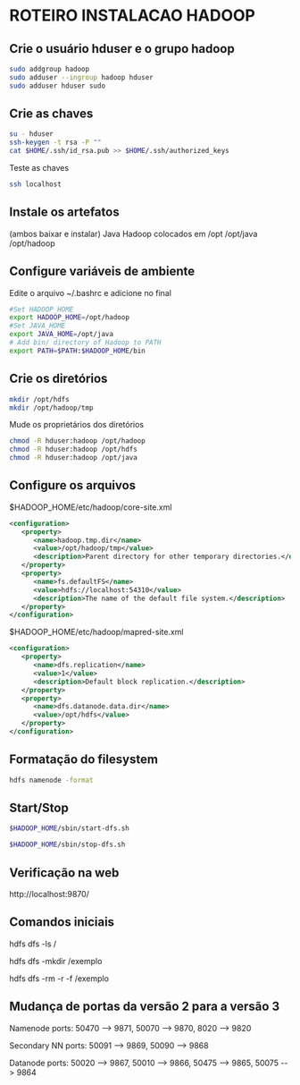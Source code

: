 # ROTEIRO INSTALACAO HADOOP

## Crie o usuário hduser e o grupo hadoop

```bash
sudo addgroup hadoop
sudo adduser --ingroup hadoop hduser
sudo adduser hduser sudo
```


## Crie as chaves

```bash
su - hduser
ssh-keygen -t rsa -P ""
cat $HOME/.ssh/id_rsa.pub >> $HOME/.ssh/authorized_keys
```

Teste as chaves

```bash
ssh localhost
```


## Instale os artefatos
  (ambos baixar e instalar)
  Java
  Hadoop
  colocados em /opt
    /opt/java
	/opt/hadoop

## Configure variáveis de ambiente

Edite o arquivo ~/.bashrc e adicione no final

```bash
#Set HADOOP_HOME
export HADOOP_HOME=/opt/hadoop
#Set JAVA_HOME
export JAVA_HOME=/opt/java
# Add bin/ directory of Hadoop to PATH
export PATH=$PATH:$HADOOP_HOME/bin
```

## Crie os diretórios

```bash
mkdir /opt/hdfs
mkdir /opt/hadoop/tmp
```

Mude os proprietários dos diretórios

```bash
chmod -R hduser:hadoop /opt/hadoop
chmod -R hduser:hadoop /opt/hdfs
chmod -R hduser:hadoop /opt/java
```

## Configure os arquivos

$HADOOP_HOME/etc/hadoop/core-site.xml
```xml
<configuration>
   <property>
      <name>hadoop.tmp.dir</name>
      <value>/opt/hadoop/tmp</value>
      <description>Parent directory for other temporary directories.</description>
   </property>
   <property>
      <name>fs.defaultFS</name>
      <value>hdfs://localhost:54310</value>
      <description>The name of the default file system.</description>
   </property>
</configuration>
```

$HADOOP_HOME/etc/hadoop/mapred-site.xml

```xml
<configuration>
   <property>
      <name>dfs.replication</name>
      <value>1</value>
      <description>Default block replication.</description>
   </property>
   <property>
      <name>dfs.datanode.data.dir</name>
      <value>/opt/hdfs</value>
   </property>
</configuration>
```

## Formatação do filesystem

```bash
hdfs namenode -format
```

## Start/Stop

```bash
$HADOOP_HOME/sbin/start-dfs.sh
```

```bash
$HADOOP_HOME/sbin/stop-dfs.sh
```

## Verificação na web

http://localhost:9870/

## Comandos iniciais

hdfs dfs  -ls /

hdfs dfs  -mkdir /exemplo

hdfs dfs -rm -r -f /exemplo



## Mudança de portas da versão 2 para a versão 3


Namenode ports: 50470 --> 9871, 50070 --> 9870, 8020 --> 9820

Secondary NN ports: 50091 --> 9869, 50090 --> 9868

Datanode ports: 50020 --> 9867, 50010 --> 9866, 50475 --> 9865, 50075 --> 9864





